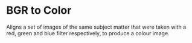 # BGR to Color
Aligns a set of images of the same subject matter that were taken with a red, green and blue filter respectively, to produce a colour image.
